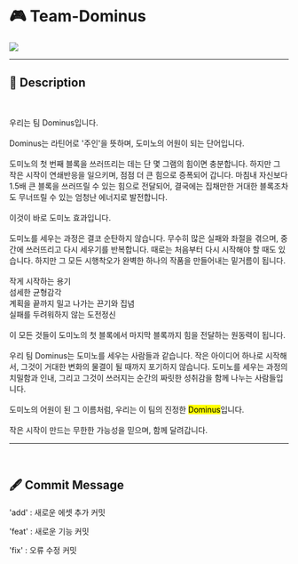 # 🎮 Team-Dominus
<p>
    <img src = "https://avatars.githubusercontent.com/u/216260753?s=200&v=4"/>
</p>

---

## 📝 Description

<br>

우리는 팀 Dominus입니다.
<br>
<br>
Dominus는 라틴어로 '주인'을 뜻하며, 도미노의 어원이 되는 단어입니다.
<br>
<br>
도미노의 첫 번째 블록을 쓰러뜨리는 데는 단 몇 그램의 힘이면 충분합니다. 하지만 그 작은 시작이 연쇄반응을 일으키며, 점점 더 큰 힘으로 증폭되어 갑니다. 마침내 자신보다 1.5배 큰 블록을 쓰러뜨릴 수 있는 힘으로 전달되어, 결국에는 집채만한 거대한 블록조차도 무너뜨릴 수 있는 엄청난 에너지로 발전합니다.
<br>
<br>
이것이 바로 도미노 효과입니다.
<br>
<br>
도미노를 세우는 과정은 결코 순탄하지 않습니다. 무수히 많은 실패와 좌절을 겪으며, 중간에 쓰러뜨리고 다시 세우기를 반복합니다. 때로는 처음부터 다시 시작해야 할 때도 있습니다. 하지만 그 모든 시행착오가 완벽한 하나의 작품을 만들어내는 밑거름이 됩니다.
<br>
<br>
작게 시작하는 용기
<br>
섬세한 균형감각
<br>
계획을 끝까지 밀고 나가는 끈기와 집념
<br>
실패를 두려워하지 않는 도전정신
<br>
<br>
이 모든 것들이 도미노의 첫 블록에서 마지막 블록까지 힘을 전달하는 원동력이 됩니다.
<br>
<br>
우리 팀 Dominus는 도미노를 세우는 사람들과 같습니다. 작은 아이디어 하나로 시작해서, 그것이 거대한 변화의 물결이 될 때까지 포기하지 않습니다. 도미노를 세우는 과정의 치밀함과 인내, 그리고 그것이 쓰러지는 순간의 짜릿한 성취감을 함께 나누는 사람들입니다.
<br>
<br>
도미노의 어원이 된 그 이름처럼, 우리는 이 팀의 진정한 <mark>Dominus</mark>입니다.
<br>
<br>
작은 시작이 만드는 무한한 가능성을 믿으며, 함께 달려갑니다.

---
<br>

## 🖋️ Commit Message

'add' : 새로운 에셋 추가 커밋

'feat' : 새로운 기능 커밋

'fix' : 오류 수정 커밋
